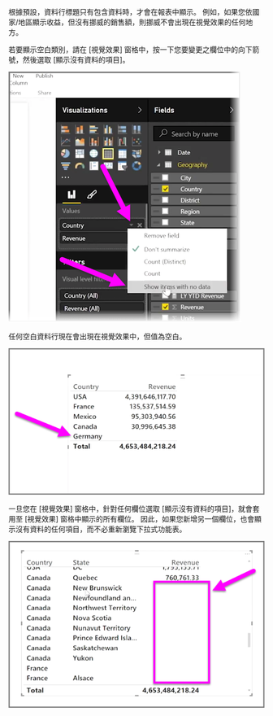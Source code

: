 根據預設，資料行標題只有包含資料時，才會在報表中顯示。 例如，如果您依國家/地區顯示收益，但沒有挪威的銷售額，則挪威不會出現在視覺效果的任何地方。

若要顯示空白類別，請在 [視覺效果] 窗格中，按一下您要變更之欄位中的向下箭號，然後選取 [顯示沒有資料的項目]。

![](media/3-11c-display-empty-categories/3-11c_1.png)

任何空白資料行現在會出現在視覺效果中，但值為空白。

![](media/3-11c-display-empty-categories/3-11c_2.png)

一旦您在 [視覺效果] 窗格中，針對任何欄位選取 [顯示沒有資料的項目]，就會套用至 [視覺效果] 窗格中顯示的所有欄位。 因此，如果您新增另一個欄位，也會顯示沒有資料的任何項目，而不必重新瀏覽下拉式功能表。

![](media/3-11c-display-empty-categories/3-11c_3.png)

